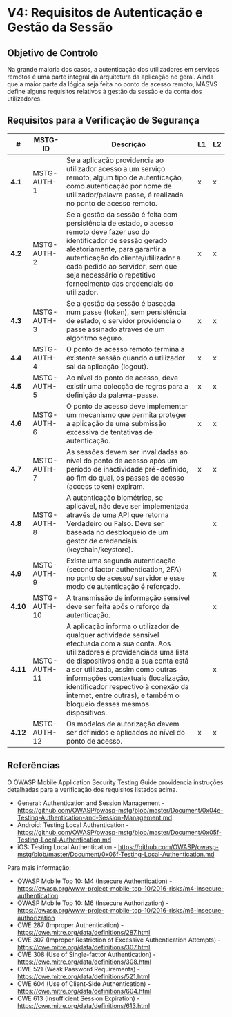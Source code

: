 # V4: Requisitos de Autenticação e Gestão da Sessão

## Objetivo de Controlo

Na grande maioria dos casos, a autenticação dos utilizadores em serviços remotos é uma parte integral da arquitetura da aplicação no geral. Ainda que a maior parte da lógica seja feita no ponto de acesso remoto, MASVS define alguns requisitos relativos à gestão da sessão e da conta dos utilizadores.

## Requisitos para a Verificação de Segurança

| # | MSTG-ID | Descrição| L1 | L2 |
| -- | ---------- | ---------------------- | - | - |
| **4.1** | MSTG-AUTH-1 | Se a aplicação providencia ao utilizador acesso a um serviço remoto, algum tipo de autenticação, como autenticação por nome de utilizador/palavra passe, é realizada no ponto de acesso remoto. | x | x |
| **4.2** | MSTG-AUTH-2 | Se a gestão da sessão é feita com persistência de estado, o acesso remoto deve fazer uso do identificador de sessão gerado aleatoriamente, para garantir a autenticação do cliente/utilizador a cada pedido ao servidor, sem que seja necessário o repetitivo fornecimento das credenciais do utilizador. | x | x |
| **4.3** | MSTG-AUTH-3 | Se a gestão da sessão é baseada num passe (token), sem persistência de estado, o servidor providencia o passe assinado através de um algoritmo seguro. | x | x |
| **4.4** | MSTG-AUTH-4 | O ponto de acesso remoto termina a existente sessão quando o utilizador sai da aplicação (logout). | x | x |
| **4.5** | MSTG-AUTH-5 | Ao nível do ponto de acesso, deve existir uma colecção de regras para a definição da palavra-passe. | x | x |
| **4.6** | MSTG-AUTH-6 | O ponto de acesso deve implementar um mecanismo que permita proteger a aplicação de uma submissão excessiva de tentativas de autenticação. | x | x |
| **4.7** | MSTG-AUTH-7 | As sessões devem ser invalidadas ao nível do ponto de acesso após um período de inactividade pré-definido, ao fim do qual, os passes de acesso (access token) expiram. | x | x |
| **4.8** | MSTG-AUTH-8 | A autenticação biométrica, se aplicável, não deve ser implementada através de uma API que retorna Verdadeiro ou Falso. Deve ser baseada no desbloqueio de um gestor de credenciais (keychain/keystore). | | x |
| **4.9** | MSTG-AUTH-9 | Existe uma segunda autenticação (second factor authentication, 2FA) no ponto de acesso/ servidor e esse modo de autenticação é reforçado.  | | x |
| **4.10** | MSTG-AUTH-10 | A transmissão de informação sensível deve ser feita após o reforço da autenticação. | | x |
| **4.11** | MSTG-AUTH-11 | A aplicação informa o utilizador de qualquer actividade sensível efectuada com a sua conta. Aos utilizadores é providenciada uma lista de dispositivos onde a sua conta está a ser utilizada, assim como outras informações contextuais (localização, identificador respectivo à conexão da internet, entre outras), e também o bloqueio desses mesmos dispositivos. | | x |
| **4.12** | MSTG-AUTH-12 | Os modelos de autorização devem ser definidos e aplicados ao nível do ponto de acesso. | x | x |

## Referências

O OWASP Mobile Application Security Testing Guide providencia instruções detalhadas para a verificação dos requisitos listados acima.

- General: Authentication and Session Management - <https://github.com/OWASP/owasp-mstg/blob/master/Document/0x04e-Testing-Authentication-and-Session-Management.md>
- Android: Testing Local Authentication - <https://github.com/OWASP/owasp-mstg/blob/master/Document/0x05f-Testing-Local-Authentication.md>
- iOS: Testing Local Authentication - <https://github.com/OWASP/owasp-mstg/blob/master/Document/0x06f-Testing-Local-Authentication.md>

Para mais informação:

- OWASP Mobile Top 10: M4 (Insecure Authentication) - <https://owasp.org/www-project-mobile-top-10/2016-risks/m4-insecure-authentication>
- OWASP Mobile Top 10: M6 (Insecure Authorization) - <https://owasp.org/www-project-mobile-top-10/2016-risks/m6-insecure-authorization>
- CWE 287 (Improper Authentication) - <https://cwe.mitre.org/data/definitions/287.html>
- CWE 307 (Improper Restriction of Excessive Authentication Attempts) - <https://cwe.mitre.org/data/definitions/307.html>
- CWE 308 (Use of Single-factor Authentication) - <https://cwe.mitre.org/data/definitions/308.html>
- CWE 521 (Weak Password Requirements) - <https://cwe.mitre.org/data/definitions/521.html>
- CWE 604 (Use of Client-Side Authentication) - <https://cwe.mitre.org/data/definitions/604.html>
- CWE 613 (Insufficient Session Expiration) - <https://cwe.mitre.org/data/definitions/613.html>
